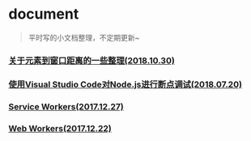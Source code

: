 # document
> 平时写的小文档整理，不定期更新~


### [关于元素到窗口距离的一些整理(2018.10.30)][1]

### [使用Visual Studio Code对Node.js进行断点调试(2018.07.20)][4]
### [Service Workers(2017.12.27)][3]
### [Web Workers(2017.12.22)][2]

 
 [1]: https://github.com/includeios/document/issues/1
 [2]: https://github.com/includeios/document/issues/2
 [3]: https://github.com/includeios/document/issues/3
 [4]: https://github.com/includeios/document/issues/4
